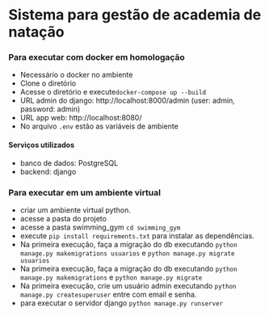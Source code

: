 # Sistema para gestão de academia de natação

### Para executar com docker em homologação
- Necessário o docker no ambiente
- Clone o diretório
- Acesse o diretório e execute`docker-compose up --build`
- URL admin do django: http://localhost:8000/admin (user: admin, password: admin)
- URL app web: http://localhost:8080/
- No arquivo `.env` estão as variáveis de ambiente

#### Serviços utilizados
- banco de dados: PostgreSQL
- backend: django

### Para executar em um ambiente virtual
- criar um ambiente virtual python.
- acesse a pasta do projeto
- acesse a pasta swimming_gym `cd swimming_gym`
- execute `pip install requirements.txt` para instalar as dependências.
- Na primeira execução, faça a migração do db executando `python manage.py makemigrations usuarios` e `python manage.py migrate usuarios`
- Na primeira execução, faça a migração do db executando `python manage.py makemigrations` e `python manage.py migrate`
- Na primeira execução, crie um usuário admin executando `python manage.py createsuperuser` entre com email e senha.
- para executar o servidor django `python manage.py runserver`



